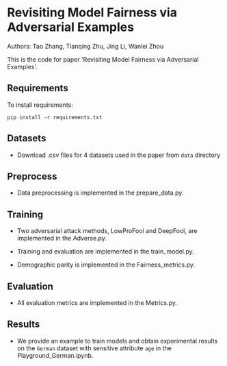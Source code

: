 
# Revisiting Model Fairness via Adversarial Examples

Authors: Tao Zhang, Tianqing Zhu, Jing Li, Wanlei Zhou

This is the code for paper 'Revisiting Model Fairness via Adversarial Examples'. 


## Requirements

To install requirements:

```setup
pip install -r requirements.txt
```

## Datasets
- Download .csv files for 4 datasets used in the paper from `data` directory

## Preprocess
- Data preprocessing is implemented in the prepare_data.py.

## Training
- Two adversarial attack methods, LowProFool and DeepFool, are implemented in the Adverse.py.

- Training and evaluation are implemented in the train_model.py.

- Demographic parity is implemented in the Fairness_metrics.py.

## Evaluation
- All evaluation metrics are implemented in the Metrics.py.


## Results
- We provide an example to train models and obtain experimental results on the `German` dataset with sensitive attribute `age` in the Playground_German.ipynb.
